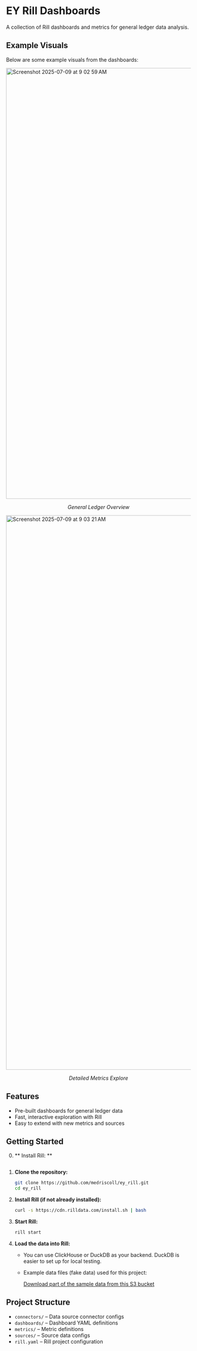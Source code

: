 # EY Rill Dashboards

A collection of Rill dashboards and metrics for general ledger data analysis.

## Example Visuals

Below are some example visuals from the dashboards:

<img width="1174" alt="Screenshot 2025-07-09 at 9 02 59 AM" src="https://github.com/user-attachments/assets/04dfa806-5a77-471b-8a6d-a518f191eec1" />
<p align="center"><i>General Ledger Overview</i></p>

<img width="1511" alt="Screenshot 2025-07-09 at 9 03 21 AM" src="https://github.com/user-attachments/assets/3f5853f5-dfe0-4612-946a-43b551fc2424" />
<p align="center"><i>Detailed Metrics Explore</i></p>

## Features

- Pre-built dashboards for general ledger data
- Fast, interactive exploration with Rill
- Easy to extend with new metrics and sources

## Getting Started

0. ** Install Rill: **
   ```curl https://rill.sh | sh 
   ```
   
2. **Clone the repository:**
   ```sh
   git clone https://github.com/medriscoll/ey_rill.git
   cd ey_rill
   ```

3. **Install Rill (if not already installed):**
   ```sh
   curl -s https://cdn.rilldata.com/install.sh | bash
   ```

4. **Start Rill:**
   ```sh
   rill start
   ```

5. **Load the data into Rill:**
   - You can use ClickHouse or DuckDB as your backend. DuckDB is easier to set up for local testing.
   - Example data files (fake data) used for this project:
     
     [Download part of the sample data from this S3 bucket](https://agreeable-data-public.s3.amazonaws.com/sampleeydata/gl_data_1b_part000.parquet)

## Project Structure

- `connectors/` – Data source connector configs
- `dashboards/` – Dashboard YAML definitions
- `metrics/` – Metric definitions
- `sources/` – Source data configs
- `rill.yaml` – Rill project configuration

